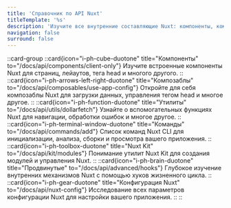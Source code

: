 ```yaml
---
title: 'Справочник по API Nuxt'
titleTemplate: '%s'
description: 'Изучите все внутренние составляющие Nuxt: компоненты, композаблы, утилиты, команды и многое другое.'
navigation: false
surround: false
---
```


::card-group
  ::card{icon="i-ph-cube-duotone" title="Компоненты" to="/docs/api/components/client-only"}
  Изучите встроенные компоненты Nuxt для страниц, лейаутов, тега head и многого другого.
  ::
  ::card{icon="i-ph-arrows-left-right-duotone" title="Композаблы" to="/docs/api/composables/use-app-config"}
  Откройте для себя композаблы Nuxt для загрузки данных, управления тегом head и многое другое.
  ::
  ::card{icon="i-ph-function-duotone" title="Утилиты" to="/docs/api/utils/dollarfetch"}
  Узнайте о вспомогательных функциях Nuxt для навигации, обработки ошибок и многое другое.
  ::
  ::card{icon="i-ph-terminal-window-duotone" title="Команды" to="/docs/api/commands/add"}
  Список команд Nuxt CLI для инициализации, анализа, сборки и просмотра вашего приложения.
  ::
  ::card{icon="i-ph-toolbox-duotone" title="Nuxt Kit" to="/docs/api/kit/modules"}
  Понимание утилит Nuxt Kit для создания модулей и управления Nuxt.
  ::
  ::card{icon="i-ph-brain-duotone" title="Продвинутые" to="/docs/api/advanced/hooks"}
  Глубокое изучение внутренних механизмов Nuxt с помощью хуков жизненного цикла.
  ::
  ::card{icon="i-ph-gear-duotone" title="Конфигурация Nuxt" to="/docs/api/nuxt-config"}
  Исследование всех параметров конфигурации Nuxt для настройки вашего приложения.
  ::
::
